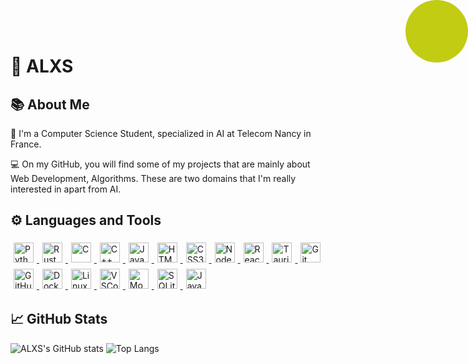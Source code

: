 
# 🐻 ALXS

<style>
    .top-right-bubble {
        position: absolute;
        top: 0;
        right: 0;
        width: 100px;
        height: 100px;
        background-color: #c2cc13;
        border-radius: 50%;
    }
</style>
<div class="top-right-bubble">
</div>

## 📚 About Me

🔬 I'm a Computer Science Student, specialized in AI at Telecom Nancy in France.

💻 On my GitHub, you will find some of my projects that are mainly about Web Development, Algorithms. These are two domains that I'm really interested in apart from AI.

## ⚙️ Languages and Tools

<a href="https://www.python.org/">
    <img class="tech-icon" alt="Python" 
    style="width: 32px; margin: 5px;"src="https://cdn.jsdelivr.net/gh/devicons/devicon/icons/python/python-original.svg" />
</a>
<a href="https://www.rust-lang.org/">
    <img class="tech-icon" alt="Rust" 
    style="width: 32px; margin: 5px;"src="https://cdn.jsdelivr.net/gh/devicons/devicon/icons/rust/rust-original.svg" />
</a>
<a href="https://www.cprogramming.com/">
    <img class="tech-icon" alt="C"
    style="width: 32px; margin: 5px;" src="https://cdn.jsdelivr.net/gh/devicons/devicon/icons/c/c-original.svg" />
</a>
<a href="https://www.cplusplus.com/">
    <img class="tech-icon" alt="C++" 
    style="width: 32px; margin: 5px;" src="https://cdn.jsdelivr.net/gh/devicons/devicon/icons/cplusplus/cplusplus-original.svg" />
</a>
<a href="https://www.javascript.com/">
    <img class="tech-icon" alt="JavaScript"
    style="width: 32px; margin: 5px;" src="https://cdn.jsdelivr.net/gh/devicons/devicon/icons/javascript/javascript-original.svg" />
</a>
<a href="https://developer.mozilla.org/en-US/docs/Web/HTML">
    <img class="tech-icon" alt="HTML5"
    style="width: 32px; margin: 5px;" src="https://cdn.jsdelivr.net/gh/devicons/devicon/icons/html5/html5-original.svg" />
</a>
<a href="https://developer.mozilla.org/en-US/docs/Web/CSS">
    <img class="tech-icon" alt="CSS3"
    style="width: 32px; margin: 5px;" src="https://cdn.jsdelivr.net/gh/devicons/devicon/icons/css3/css3-original.svg" />
</a>
<a href="https://nodejs.org/en/">
    <img class="tech-icon" alt="Node.js"
    style="width: 32px; margin: 5px;" src="https://cdn.jsdelivr.net/gh/devicons/devicon/icons/nodejs/nodejs-original.svg" />
</a>
<a href="https://reactjs.org/">
    <img class="tech-icon" alt="React"
    style="width: 32px; margin: 5px;" src="https://cdn.jsdelivr.net/gh/devicons/devicon/icons/react/react-original.svg" />
</a>
<a href="https://tauri.studio/">
    <img class="tech-icon" alt="Tauri"
    style="width: 32px; margin: 5px;" src="https://cdn.jsdelivr.net/gh/devicons/devicon/icons/tauri/tauri-original.svg" />
</a>
<a href="https://git-scm.com/">
    <img class="tech-icon" alt="Git"
    style="width: 32px; margin: 5px;" src="https://cdn.jsdelivr.net/gh/devicons/devicon/icons/git/git-original.svg" />
</a>
<a href="https://github.com/">
    <img class="tech-icon" alt="GitHub"
    style="width: 32px; margin: 5px;" src="https://cdn.jsdelivr.net/gh/devicons/devicon/icons/github/github-original.svg" />
</a>
<a href="https://www.docker.com/">
    <img class="tech-icon" alt="Docker"
    style="width: 32px; margin: 5px;" src="https://cdn.jsdelivr.net/gh/devicons/devicon/icons/docker/docker-original.svg" />
</a>
<a href="https://www.linux.org/">
    <img class="tech-icon" alt="Linux"
    style="width: 32px; margin: 5px;" src="https://cdn.jsdelivr.net/gh/devicons/devicon/icons/linux/linux-original.svg" />
</a>
<a href="https://code.visualstudio.com/">
    <img class="tech-icon" alt="VSCode"
    style="width: 32px; margin: 5px;" src="https://cdn.jsdelivr.net/gh/devicons/devicon/icons/vscode/vscode-original.svg" />
</a>
<a href="https://www.mongodb.com/">
    <img class="tech-icon" alt="MongoDB"
    style="width: 32px; margin: 5px;" src="https://cdn.jsdelivr.net/gh/devicons/devicon/icons/mongodb/mongodb-original.svg" />
</a>
<a href="https://www.sqlite.org/index.html">
    <img class="tech-icon" alt="SQLite"
    style="width: 32px; margin: 5px;" src="https://cdn.jsdelivr.net/gh/devicons/devicon/icons/sqlite/sqlite-original.svg" />
</a>
<a href="https://www.java.com/">
    <img class="tech-icon" alt="Java"
    style="width: 32px; margin: 5px;" src="https://cdn.jsdelivr.net/gh/devicons/devicon/icons/java/java-original.svg" />
</a>

## 📈 GitHub Stats

<div class="stats">
    <img src="https://github-readme-stats.vercel.app/api?username=ALXS-GitHub&show_icons=true&theme=highcontrast" alt="ALXS's GitHub stats" />
    <img src="https://github-readme-stats.vercel.app/api/top-langs/?username=ALXS-GitHub&layout=compact&theme=highcontrast" alt="Top Langs" />
</div>




